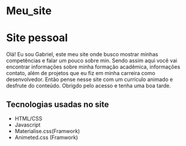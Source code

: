 # Meu_site
<h1>Site pessoal</h1>
<p>Olá! Eu sou Gabriel, este meu site onde busco mostrar minhas competências e falar um pouco sobre min. Sendo assim aqui você vai encontrar informações sobre minha formação acadêmica, informações contato, além de projetos que eu fiz em minha carreira como desenvolvedor. Então pense nesse site com um currículo animado e desfrute do conteúdo. Obrigdo pelo acesso e tenha uma boa tarde.</p>

<h2>Tecnologias usadas no site</h2>
<ul>
	<li>HTML/CSS</li>
	<li>Javascript</li>
	<li>Materialise.css(Framwork)</li>
	<li>Animeted.css (Framwork)</li>
</ul>